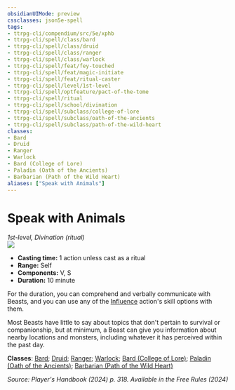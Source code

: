 ```yaml
---
obsidianUIMode: preview
cssclasses: json5e-spell
tags:
- ttrpg-cli/compendium/src/5e/xphb
- ttrpg-cli/spell/class/bard
- ttrpg-cli/spell/class/druid
- ttrpg-cli/spell/class/ranger
- ttrpg-cli/spell/class/warlock
- ttrpg-cli/spell/feat/fey-touched
- ttrpg-cli/spell/feat/magic-initiate
- ttrpg-cli/spell/feat/ritual-caster
- ttrpg-cli/spell/level/1st-level
- ttrpg-cli/spell/optfeature/pact-of-the-tome
- ttrpg-cli/spell/ritual
- ttrpg-cli/spell/school/divination
- ttrpg-cli/spell/subclass/college-of-lore
- ttrpg-cli/spell/subclass/oath-of-the-ancients
- ttrpg-cli/spell/subclass/path-of-the-wild-heart
classes:
- Bard
- Druid
- Ranger
- Warlock
- Bard (College of Lore)
- Paladin (Oath of the Ancients)
- Barbarian (Path of the Wild Heart)
aliases: ["Speak with Animals"]
---
```

# Speak with Animals
*1st-level, Divination (ritual)*  
![](3-Mechanics/CLI/spells/img/speak-with-animals.webp#right)

- **Casting time:** 1 action unless cast as a ritual
- **Range:** Self
- **Components:** V, S
- **Duration:** 10 minute

For the duration, you can comprehend and verbally communicate with Beasts, and you can use any of the [Influence](3-Mechanics/CLI/rules/actions.md#Influence) action's skill options with them.

Most Beasts have little to say about topics that don't pertain to survival or companionship, but at minimum, a Beast can give you information about nearby locations and monsters, including whatever it has perceived within the past day.

**Classes**: [Bard](list-spells-classes-bard); [Druid](list-spells-classes-druid); [Ranger](list-spells-classes-ranger); [Warlock](list-spells-classes-warlock); [Bard (College of Lore)](list-spells-classes-bard-xphb-college-of-lore-xphb); [Paladin (Oath of the Ancients)](list-spells-classes-paladin-xphb-oath-of-the-ancients-xphb); [Barbarian (Path of the Wild Heart)](list-spells-classes-barbarian-xphb-path-of-the-wild-heart-xphb)

*Source: Player's Handbook (2024) p. 318. Available in the Free Rules (2024)*